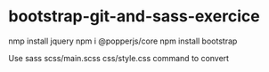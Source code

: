 # bootstrap-git-and-sass-exercice

nmp install jquery
npm i @popperjs/core
npm install bootstrap

Use sass scss/main.scss css/style.css command to convert